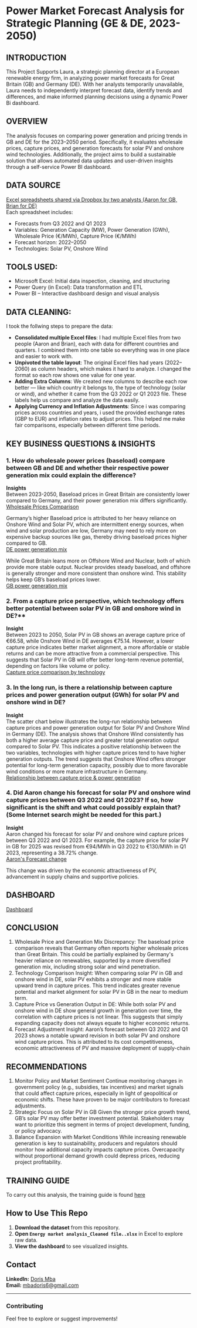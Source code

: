 # Power Market Forecast Analysis for Strategic Planning (GE & DE, 2023-2050)

## INTRODUCTION
This Project Supports Laura, a strategic planning director at a European renewable energy firm, in analyzing power market forecasts for Great Britain (GB) and Germany (DE). With her analysts temporarily unavailable, Laura needs to independently interpret forecast data, identify trends and differences, and make informed planning decisions using a dynamic Power Bi dashboard.

## OVERVIEW
The analysis focuses on comparing power generation and pricing trends in GB and DE for the 2023–2050 period. Specifically, it evaluates wholesale prices, capture prices, and generation forecasts for solar PV and onshore wind technologies. Additionally, the project aims to build a sustainable solution that allows automated data updates and user-driven insights through a self-service Power BI dashboard.

## DATA SOURCE
[Excel spreadsheets shared via Dropbox by two analysts (Aaron for GB, Brian for DE)](https://github.com/dorischioma/Renewable-Energy-Analysis/blob/main/Energy%20market%20analysis_%20Raw%20file.xlsx/)  
Each spreadsheet includes:
- Forecasts from Q3 2022 and Q1 2023
- Variables: Generation Capacity (MW), Power Generation (GWh), Wholesale Price (€/MWh), Capture Price (€/MWh)
- Forecast horizon: 2022–2050
- Technologies: Solar PV, Onshore Wind



## TOOLS USED:
- Microsoft Excel: Initial data inspection, cleaning, and structuring
-	Power Query (in Excel): Data transformation and ETL
- Power BI – Interactive dashboard design and visual analysis

## DATA CLEANING:
I took the follwing steps to prepare the data:
- **Consolidated multiple Excel files**: I had multiple Excel files from two people (Aaron and Brian), each with data for different countries and quarters. I combined them into one table so everything was in one place and easier to work with.
- **Unpivoted the table layout**: The original Excel files had years (2022–2060) as column headers, which makes it hard to analyze. I changed the format so each row shows one value for one year.
- **Adding Extra Columns**: We created new columns to describe each row better — like which country it belongs to, the type of technology (solar or wind), and whether it came from the Q3 2022 or Q1 2023 file. These labels help us compare and analyze the data easily. 
- **Applying Currency and Inflation Adjustments**:
Since i was comparing prices across countries and years, i used the provided exchange rates (GBP to EUR) and inflation rates to adjust prices. This helped me make fair comparisons, especially between different time periods.

## KEY BUSINESS QUESTIONS & INSIGHTS
### 1.	How do wholesale power prices (baseload) compare between GB and DE and whether their respective power generation mix could explain the difference?
**Insights**  
  Between 2023-2050, Baseload prices in Great Britain are consistently lower compared to Germany, and their power generation mix differs significantly.   
[Wholesale Prices Comparison](https://github.com/dorischioma/Renewable-Energy-Analysis/blob/main/Baseload%20comparison%20screenshot.png/)

  Germany’s higher Baseload price is attributed to her heavy reliance on Onshore Wind and Solar PV, which are intermittent energy sources, when wind and solar production are low, Germany 
  may need to rely more on expensive backup sources like gas, thereby driving baseload prices higher compared to GB.  
  [DE power generation mix](https://github.com/dorischioma/Renewable-Energy-Analysis/blob/main/DE%20Generation%20Mix.png/)
 
  While Great Britain leans more on Offshore Wind and Nuclear, both of which provide more stable output. Nuclear provides steady baseload, and offshore is generally stronger and more 
  consistent than onshore wind. This stability helps keep GB’s baseload prices lower.  
  [GB power generation mix](https://github.com/dorischioma/Renewable-Energy-Analysis/blob/main/GB%20Power%20Generation%20Mix.png/) 


### 2.	From a capture price perspective, which technology offers better potential between solar PV in GB and onshore wind in DE?**
**Insight**  
Between 2023 to 2050, Solar PV in GB shows an average capture price of €66.58, while Onshore Wind in DE averages €75.14.  However, a lower capture price indicates better market alignment, a more affordable or stable returns and can be more attractive from a commercial perspective. This suggests that Solar PV in GB will offer better long-term revenue potential, depending on factors like volume or policy.  
[Capture price comparison by technology](https://github.com/dorischioma/Renewable-Energy-Analysis/blob/main/Avg%20Capture%20Price%20by%20technology%20screenshot.png/)
 

### 3.	In the long run, is there a relationship between capture prices and power generation output (GWh) for solar PV and onshore wind in DE?
**Insight**  
The scatter chart below illustrates the long-run relationship between capture prices and power generation output for Solar PV and Onshore Wind in Germany (DE). The analysis shows that Onshore Wind consistently has both a higher average capture price and greater total generation output compared to Solar PV. This indicates a positive relationship between the two variables, technologies with higher capture prices tend to have higher generation outputs. The trend suggests that Onshore Wind offers stronger potential for long-term generation capacity, possibly due to more favorable wind conditions or more mature infrastructure in Germany.  
[Relationship between capture price & power generation](https://github.com/dorischioma/Renewable-Energy-Analysis/blob/main/Relationship%20between%20capture%20price%20%26%20power%20generation%20in%20DE%20screenshot.png)

### 4.	Did Aaron change his forecast for solar PV and onshore wind capture prices between Q3 2022 and Q1 2023? If so, how significant is the shift and what could possibly explain that?(Some Internet search might be needed for this part.) 
**Insight**  
Aaron changed his forecast for solar PV and onshore wind capture prices between Q3 2022 and Q1 2023. For example, the capture price for solar PV in GB for 2025 was revised from €94/MWh in Q3 2022 to €130/MWh in Q1 2023, representing a 38.72% change.  
[Aaron's Forecast change](https://github.com/dorischioma/Renewable-Energy-Analysis/blob/main/Forecast%20comparison%20in%20GB%20screenshot.png/)

This change was driven by the economic attractiveness of PV, advancement in supply chains and supportive policies.

## DASHBOARD
[Dashboard](https://github.com/dorischioma/Renewable-Energy-Analysis/blob/main/Dashboard.png/)

## CONCLUSION
1.	Wholesale Price and Generation Mix Discrepancy:
The baseload price comparison reveals that Germany often reports higher wholesale prices than Great Britain. This could be partially explained by Germany's heavier reliance on renewables, supported by a more diversified generation mix, including strong solar and wind penetration.
2.	Technology Comparison Insight:
When comparing solar PV in GB and onshore wind in DE, solar PV exhibits a stronger and more stable upward trend in capture prices. This trend indicates greater revenue potential and market alignment for solar PV in GB in the near to medium term.
3.	Capture Price vs Generation Output in DE:
While both solar PV and onshore wind in DE show general growth in generation over time, the correlation with capture prices is not linear. This suggests that simply expanding capacity does not always equate to higher economic returns.
4.	Forecast Adjustment Insight:
Aaron’s forecast between Q3 2022 and Q1 2023 shows a notable upward revision in both solar PV and onshore wind capture prices. This is attributed to its cost competitiveness, economic attractiveness of PV and massive deployment of supply-chain

## RECOMMENDATIONS
1.	Monitor Policy and Market Sentiment
Continue monitoring changes in government policy (e.g., subsidies, tax incentives) and market signals that could affect capture prices, especially in light of geopolitical or economic shifts. These have proven to be major contributors to forecast adjustments.
2.	Strategic Focus on Solar PV in GB
Given the stronger price growth trend, GB’s solar PV may offer better investment potential. Stakeholders may want to prioritize this segment in terms of project development, funding, or policy advocacy.
3.	Balance Expansion with Market Conditions
While increasing renewable generation is key to sustainability, producers and regulators should monitor how additional capacity impacts capture prices. Overcapacity without proportional demand growth could depress prices, reducing project profitability.

## TRAINING GUIDE  
To carry out this analysis, the training guide is found [here](https://github.com/dorischioma/Renewable-Energy-Analysis/blob/main/Training_Guide.docx/)

## How to Use This Repo  
1. **Download the dataset** from this repository.  
2. **Open `Energy market analysis_Cleaned file..xlsx`** in Excel to explore raw data.  
3. **View the dashboard** to see visualized insights.  

## Contact  
 **LinkedIn:** [Doris Mba](https://www.linkedin.com/in/dorismba/)  
 **Email:** mbadoris6@gmail.com 

---

### **Contributing**
Feel free to explore or suggest improvements!  

